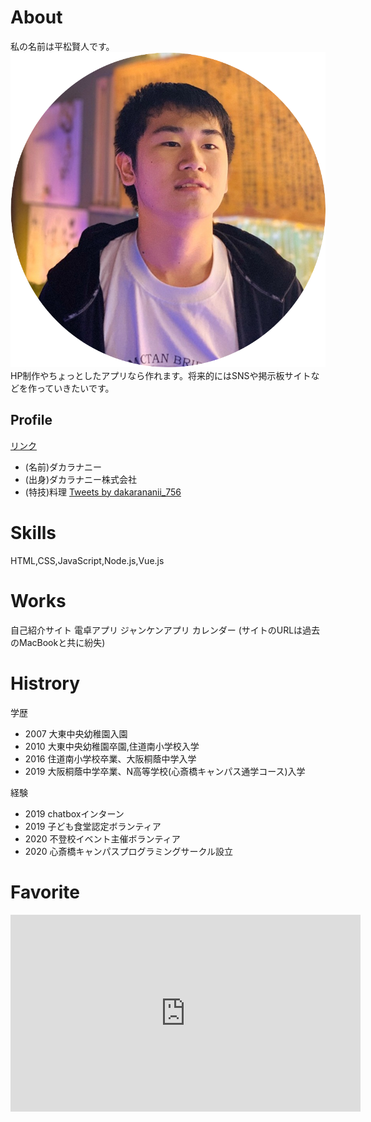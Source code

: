 # About
私の名前は平松賢人です。
![](FoZbpZKyciPfoP51581309695_1581309709.png)
HP制作やちょっとしたアプリなら作れます。将来的にはSNSや掲示板サイトなどを作っていきたいです。

## Profile  
[リンク](https://twitter.com/dakarananii_756)
- (名前)ダカラナニー 
- (出身)ダカラナニー株式会社
- (特技)料理
<a class="twitter-timeline" data-width="400" data-height="600" href="https://twitter.com/dakarananii_756?ref_src=twsrc%5Etfw">Tweets by dakarananii_756</a> <script async src="https://platform.twitter.com/widgets.js" charset="utf-8"></script>

# Skills
HTML,CSS,JavaScript,Node.js,Vue.js

# Works
自己紹介サイト
電卓アプリ
ジャンケンアプリ
カレンダー
(サイトのURLは過去のMacBookと共に紛失)

# Histrory

学歴
- 2007 大東中央幼稚園入園
- 2010 大東中央幼稚園卒園,住道南小学校入学
- 2016 住道南小学校卒業、大阪桐蔭中学入学
- 2019 大阪桐蔭中学卒業、N高等学校(心斎橋キャンパス通学コース)入学

経験
- 2019 chatboxインターン
- 2019 子ども食堂認定ボランティア
- 2020 不登校イベント主催ボランティア
- 2020 心斎橋キャンパスプログラミングサークル設立

# Favorite
<iframe width="560" height="315" src="https://www.youtube.com/embed/zi59WL9LxZY" frameborder="0" allow="accelerometer; autoplay; encrypted-media; gyroscope; picture-in-picture" allowfullscreen></iframe>
